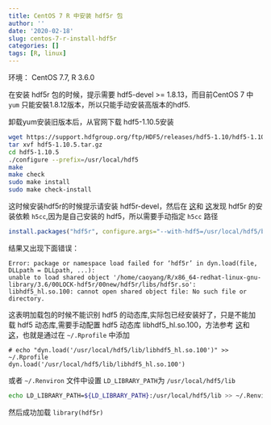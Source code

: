 ```yaml
---
title: CentOS 7 R 中安装 hdf5r 包
author: ''
date: '2020-02-18'
slug: centos-7-r-install-hdf5r
categories: []
tags: [R, linux]
---
```


环境： CentOS 7.7, R 3.6.0

在安装 hdf5r 包的时候，提示需要 hdf5-devel >= 1.8.13，而目前CentOS 7 中 
`yum` 只能安裝1.8.12版本，所以只能手动安装高版本的hdf5.

卸载yum安装旧版本后，从官网下载 hdf5-1.10.5安装

```sh
wget https://support.hdfgroup.org/ftp/HDF5/releases/hdf5-1.10/hdf5-1.10.5/src/hdf5-1.10.5.tar.gz
tar xvf hdf5-1.10.5.tar.gz
cd hdf5-1.10.5
./configure --prefix=/usr/local/hdf5
make
make check
sudo make install 
sudo make check-install
```

这时候安装hdf5r的时候提示请安装 hdf5r-devel，然后在
[这](https://github.com/hhoeflin/hdf5r/issues/94#issuecomment-453352921)和
[这](https://github.com/hhoeflin/hdf5r/issues/115#issuecomment-582485446)发现 
hdf5r 的安装依赖 `h5cc`,因为是自己安装的 hdf5，所以需要手动指定 `h5cc` 路径

```r
install.packages("hdf5r", configure.args="--with-hdf5=/usr/local/hdf5/bin/h5cc")
```

结果又出现下面错误：

```
Error: package or namespace load failed for ‘hdf5r’ in dyn.load(file, DLLpath = DLLpath, ...):
unable to load shared object '/home/caoyang/R/x86_64-redhat-linux-gnu-library/3.6/00LOCK-hdf5r/00new/hdf5r/libs/hdf5r.so': libhdf5_hl.so.100: cannot open shared object file: No such file or directory.
```
这表明加载包的时候不能识别 hdf5 的动态库,实际包已经安装好了，只是不能加载 hdf5 
动态库,需要手动配置 hdf5 动态库 libhdf5_hl.so.100，方法参考
[这](https://github.com/hhoeflin/hdf5r/issues/106#issuecomment-461117057)和
[这](https://stackoverflow.com/questions/41494585/setting-ld-library-path-from-inside-r?answertab=active#tab-top)，也就是通过在 `~/.Rprofile` 中添加

```
# echo "dyn.load('/usr/local/hdf5/lib/libhdf5_hl.so.100')" >> ~/.Rprofile 
dyn.load('/usr/local/hdf5/lib/libhdf5_hl.so.100')
```


或者  `~/.Renviron` 文件中设置 `LD_LIBRARY_PATH`为 `/usr/local/hdf5/lib`

```sh
echo LD_LIBRARY_PATH=${LD_LIBRARY_PATH}:/usr/local/hdf5/lib >> ~/.Renviron
```

然后成功加载 `library(hdf5r)`
